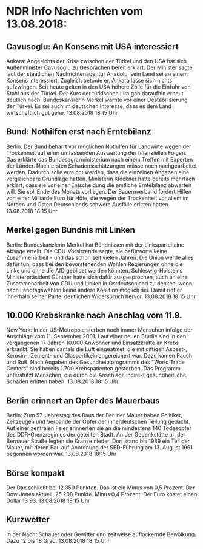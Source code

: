 # NDR Info Nachrichten vom 13.08.2018:


## Cavusoglu: An Konsens mit USA interessiert
Ankara: Angesichts der Krise zwischen der Türkei und den USA hat sich Außenminister Cavusoglu zu Gesprächen bereit erklärt. Der Minister sagte laut der staatlichen Nachrichtenagentur Anadolu, sein Land sei an einem Konsens interessiert. Zugleich betonte er, Ankara lasse sich nichts aufzwingen. Seit heute gelten in den USA höhere Zölle für die Einfuhr von Stahl aus der Türkei. Der Kurs der türkischen Lira gab daraufhin erneut deutlich nach. Bundeskanzlerin Merkel warnte vor einer Destabilisierung der Türkei. Es sei auch im deutschen Interesse, dass es dem Land wirtschaftlich gut gehe. 13.08.2018 18:15 Uhr 

## Bund: Nothilfen erst nach Erntebilanz
Berlin: Der Bund beharrt vor möglichen Nothilfen für Landwirte wegen der Trockenheit auf einer umfassenden Auswertung der finanziellen Folgen. Das erklärte das Bundesagrarministerium nach einem Treffen mit Experten der Länder. Nach ersten Schadensschätzungen müsse noch nachgearbeitet werden. Dadurch solle erreicht werden, dass die einzelnen Angaben eine vergleichbare Grundlage hätten. Ministerin Klöckner hatte bereits mehrfach erklärt, dass sie vor einer Entscheidung die amtliche Erntebilanz abwarten will. Sie soll Ende des Monats vorliegen. Der Bauernverband fordert Hilfen von einer Milliarde Euro für Höfe, die wegen der Trockenheit vor allem im Norden und Osten Deutschlands schwere Ausfälle erlitten hätten. 13.08.2018 18:15 Uhr 

## Merkel gegen Bündnis mit Linken
Berlin:     Bundeskanzlerin Merkel hat Bündnissen mit der Linkspartei eine Absage erteilt. Die CDU-Vorsitzende sagte, sie befürworte keine Zusammenarbeit - und das schon seit vielen Jahren. Die Union werde alles dafür tun, dass bei den bevorstehenden Wahlen Regierungen ohne die Linke und ohne die AfD gebildet werden könnten. Schleswig-Holsteins Ministerpräsident Günther hatte sich dafür ausgesprochen, auch an eine Zusammenarbeit von CDU und Linken in Ostdeutschland zu denken, wenn nach Landtagswahlen keine andere Koalition möglich sei. Damit rief er innerhalb seiner Partei deutlichen Widerspruch hervor. 13.08.2018 18:15 Uhr 

## 10.000 Krebskranke nach Anschlag vom 11.9.
New York: In der US-Metropole sterben noch immer Menschen infolge der Anschläge vom 11. September 2001. Laut einer neuen Studie sind in den vergangenen 17 Jahren 10.000 Anwohner und Einsatzkräfte an Krebs erkrankt. Sie haben damals die Luft eingeatmet, die mit giftigen Asbest-, Kerosin-, Zement- und Glaspartikeln angereichert war. Dazu kamen Rauch und Ruß. Nach Angaben des Gesundheitsprogramms des "World Trade Centers" sind bereits 1.700 Krebspatienten gestorben. Das Programm unterstützt Menschen, die durch die Anschläge indirekt gesundheitliche Schäden erlitten haben. 13.08.2018 18:15 Uhr 

## Berlin erinnert an Opfer des Mauerbaus
Berlin: Zum 57. Jahrestag des Baus der Berliner Mauer haben Politiker, Zeitzeugen und Verbände der Opfer der innerdeutschen Teilung gedacht. Auf einer zentralen Feier erinnerten sie an die mindestens 140 Todesopfer des DDR-Grenzregimes der geteilten Stadt. An der Gedenkstätte an der Bernauer Straße legten sie Kränze nieder. Dort stand bis 1989 ein Teil der Mauer, mit deren Bau auf Anordnung der SED-Führung am 13. August 1961 begonnen worden war. 13.08.2018 18:15 Uhr 

## Börse kompakt
Der Dax schließt bei 12.359 Punkten. Das ist ein Minus von 0,5 Prozent. Der Dow Jones aktuell: 25.208 Punkte. Minus 0,4 Prozent. Der Euro kostet einen Dollar 13 93. 13.08.2018 18:15 Uhr 

## Kurzwetter
In der Nacht Schauer oder Gewitter und zeitweise auflockernde Bewölkung. Dazu 12 bis 18 Grad. 13.08.2018 18:15 Uhr 

